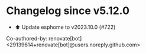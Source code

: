 # Changelog since v5.12.0
- ⬆️ Update esphome to v2023.10.0 (#722)

Co-authored-by: renovate[bot] <29139614+renovate[bot]@users.noreply.github.com> 
